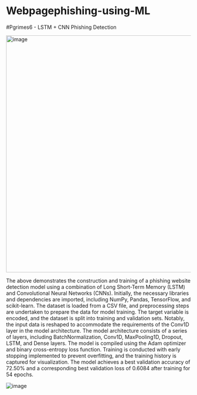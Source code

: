 # Webpagephishing-using-ML

#Pgrimes6 - LSTM + CNN Phishing Detection

<img width="644" alt="image" src="https://github.com/sandeep822/Webpagephishing-using-ML/assets/50867031/32e20d43-a99e-408f-98b0-97ac18983859">

The above demonstrates the construction and training of a phishing website detection model using a combination of Long Short-Term Memory (LSTM) and Convolutional Neural Networks (CNNs). Initially, the necessary libraries and dependencies are imported, including NumPy, Pandas, TensorFlow, and scikit-learn. The dataset is loaded from a CSV file, and preprocessing steps are undertaken to prepare the data for model training. The target variable is encoded, and the dataset is split into training and validation sets. Notably, the input data is reshaped to accommodate the requirements of the Conv1D layer in the model architecture. The model architecture consists of a series of layers, including BatchNormalization, Conv1D, MaxPooling1D, Dropout, LSTM, and Dense layers. The model is compiled using the Adam optimizer and binary cross-entropy loss function. Training is conducted with early stopping implemented to prevent overfitting, and the training history is captured for visualization. The model achieves a best validation accuracy of 72.50% and a corresponding best validation loss of 0.6084 after training for 54 epochs.

![image](https://github.com/sandeep822/Webpagephishing-using-ML/assets/50867031/b6df480a-07f8-44d9-bb9b-265422d2c76f)

